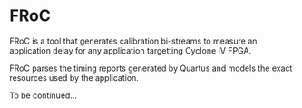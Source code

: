 # FRoC
FRoC is a tool that generates calibration bi-streams to measure an application delay for any application targetting Cyclone IV FPGA.

FRoC parses the timing reports generated by Quartus and models the exact resources used by the application.

To be continued...

